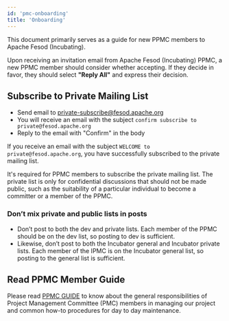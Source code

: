 ```yaml
---
id: 'pmc-onboarding'
title: 'Onboarding'
---
```


This document primarily serves as a guide for new PPMC members to Apache Fesod (Incubating).

Upon receiving an invitation email from Apache Fesod (Incubating) PPMC, a new PPMC member should consider whether accepting.
If they decide in favor, they should select **"Reply All"** and express their decision.

## Subscribe to Private Mailing List

- Send email to [private-subscribe@fesod.apache.org](mailto:private-subscribe@fesod.apache.org)
- You will receive an email with the subject `confirm subscribe to private@fesod.apache.org`
- Reply to the email with "Confirm" in the body

If you receive an email with the subject `WELCOME to private@fesod.apache.org`, you have successfully subscribed to the private mailing list.

It's required for PPMC members to subscribe the private mailing list. The private list is only for confidential discussions that should not be made public, such as the suitability of a particular individual to become a committer or a member of the PPMC.

### Don’t mix private and public lists in posts

- Don’t post to both the dev and private lists. Each member of the PPMC should be on the dev list, so posting to dev is sufficient.
- Likewise, don’t post to both the Incubator general and Incubator private lists. Each member of the IPMC is on the Incubator general list, so posting to the general list is sufficient.

## Read PPMC Member Guide

Please read [PPMC GUIDE](https://incubator.apache.org/guides/ppmc.html) to know about the general responsibilities of Project Management Committee (PMC) members in managing our project and common how-to procedures for day to day maintenance.
